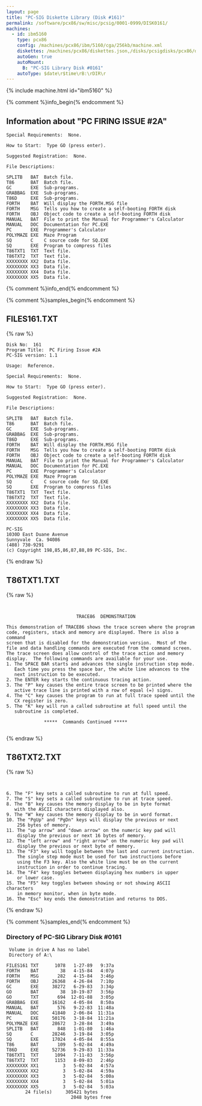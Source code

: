 ```yaml
---
layout: page
title: "PC-SIG Diskette Library (Disk #161)"
permalink: /software/pcx86/sw/misc/pcsig/0001-0999/DISK0161/
machines:
  - id: ibm5160
    type: pcx86
    config: /machines/pcx86/ibm/5160/cga/256kb/machine.xml
    diskettes: /machines/pcx86/diskettes.json,/disks/pcsigdisks/pcx86/diskettes.json
    autoGen: true
    autoMount:
      B: "PC-SIG Library Disk #0161"
    autoType: $date\r$time\rB:\rDIR\r
---
```


{% include machine.html id="ibm5160" %}

{% comment %}info_begin{% endcomment %}

## Information about "PC FIRING ISSUE #2A"

    Special Requirements:  None.
    
    How to Start:  Type GO (press enter).
    
    Suggested Registration:  None.
    
    File Descriptions:
    
    SPLITB   BAT  Batch file.
    T86      BAT  Batch file.
    GC       EXE  Sub-programs.
    GRABBAG  EXE  Sub-programs.
    T86D     EXE  Sub-programs.
    FORTH    BAT  Will display the FORTH.MSG file
    FORTH    MSG  Tells you how to create a self-booting FORTH disk
    FORTH    OBJ  Object code to create a self-booting FORTH disk
    MANUAL   BAT  File to print the Manual for Programmer's Calculator
    MANUAL   DOC  Documentation for PC.EXE
    PC       EXE  Programmer's Calculator
    POLYMAZE EXE  Maze Program
    SQ       C    C source code for SQ.EXE
    SQ       EXE  Program to compress files
    T86TXT1  TXT  Text file.
    T86TXT2  TXT  Text file.
    XXXXXXXX XX2  Data file.
    XXXXXXXX XX3  Data file.
    XXXXXXXX XX4  Data file.
    XXXXXXXX XX5  Data file.
{% comment %}info_end{% endcomment %}

{% comment %}samples_begin{% endcomment %}

## FILES161.TXT

{% raw %}
```
Disk No:  161
Program Title:  PC Firing Issue #2A
PC-SIG version: 1.1

Usage:  Reference.

Special Requirements:  None.

How to Start:  Type GO (press enter).

Suggested Registration:  None.

File Descriptions:

SPLITB   BAT  Batch file.
T86      BAT  Batch file.
GC       EXE  Sub-programs.
GRABBAG  EXE  Sub-programs.
T86D     EXE  Sub-programs.
FORTH    BAT  Will display the FORTH.MSG file
FORTH    MSG  Tells you how to create a self-booting FORTH disk
FORTH    OBJ  Object code to create a self-booting FORTH disk
MANUAL   BAT  File to print the Manual for Programmer's Calculator
MANUAL   DOC  Documentation for PC.EXE
PC       EXE  Programmer's Calculator
POLYMAZE EXE  Maze Program
SQ       C    C source code for SQ.EXE
SQ       EXE  Program to compress files
T86TXT1  TXT  Text file.
T86TXT2  TXT  Text file.
XXXXXXXX XX2  Data file.
XXXXXXXX XX3  Data file.
XXXXXXXX XX4  Data file.
XXXXXXXX XX5  Data file.

PC-SIG
1030D East Duane Avenue
Sunnyvale  Ca. 94086
(408) 730-9291
(c) Copyright 198,85,86,87,88,89 PC-SIG, Inc.

```
{% endraw %}

## T86TXT1.TXT

{% raw %}
```
 
 
                          TRACE86  DEMONSTRATION
 
This demonstration of TRACE86 shows the trace screen where the program
code, registers, stack and memory are displayed. There is also a command
screen that is disabled for the demonstration version.  Most of the
file and data handling commands are executed from the command screen.
The trace screen does allow control of the trace action and memory
display.  The following commands are available for your use.
1. The SPACE BAR starts and advances the single instruction step mode.
   Each time you press the space bar, the white line advances to the
   next instruction to be executed.
2. The ENTER key starts the continuous tracing action.
3. The "P" key causes the entire trace screen to be printed where the
   active trace line is printed with a row of equal (=) signs.
4. The "C" key causes the program to run at full trace speed until the
   CX register is zero.
5. The "K" key will run a called subroutine at full speed until the
   subroutine is completed.
 
              *****  Commands Continued *****
 
```
{% endraw %}

## T86TXT2.TXT

{% raw %}
```
 
 
6. The "F" key sets a called subroutine to run at full speed.
7. The "S" key sets a called subroutine to run at trace speed.
8. The "B" key causes the memory display to be in byte format
   with the ASCII characters displayed also.
9. The "W" key causes the memory display to be in word format.
10. The "PgUp" and "PgDn" keys will display the previous or next
    256 bytes of memory.
11. The "up arrow" and "down arrow" on the numeric key pad will
    display the previous or next 16 bytes of memory.
12. The "left arrow" and "right arrow" on the numeric key pad will
    display the previous or next byte of memory.
13. The "F3" key will toggle between the last and current instruction.
    The single step mode must be used for two instructions before
    using the F3 key. Also the white line must be on the current
    instruction in order to continue tracing.
14. The "F4" key toggles between displaying hex numbers in upper
    or lower case.
15. The "F5" key toggles between showing or not showing ASCII characters
    in memory monitor, when in byte mode.
16. The "Esc" key ends the demonstration and returns to DOS.
```
{% endraw %}

{% comment %}samples_end{% endcomment %}

### Directory of PC-SIG Library Disk #0161

     Volume in drive A has no label
     Directory of A:\

    FILES161 TXT      1078   1-27-89   9:37a
    FORTH    BAT        38   4-15-84   4:07p
    FORTH    MSG       282   4-15-84   3:46p
    FORTH    OBJ     26368   4-26-84   7:10p
    GC       EXE     38272   6-29-83   3:34p
    GO       BAT        38  10-19-87   3:56p
    GO       TXT       694  12-01-88   3:05p
    GRABBAG  EXE     16162   4-05-84   8:50a
    MANUAL   BAT       576   9-22-83  11:48a
    MANUAL   DOC     41840   2-06-84  11:31a
    PC       EXE     50176   3-18-84  11:21a
    POLYMAZE EXE     28672   3-28-84   3:49a
    SPLITB   BAT       848   1-01-80   1:46a
    SQ       C       28246   3-19-84   3:05p
    SQ       EXE     17024   4-05-84   8:55a
    T86      BAT       109   5-02-84   4:49a
    T86D     EXE     52736   9-29-83  11:33a
    T86TXT1  TXT      1094   7-11-83   3:56p
    T86TXT2  TXT      1153   8-09-83   2:46p
    XXXXXXXX XX1         3   5-02-84   4:57a
    XXXXXXXX XX2         3   5-02-84   4:59a
    XXXXXXXX XX3         3   5-02-84   5:00a
    XXXXXXXX XX4         3   5-02-84   5:01a
    XXXXXXXX XX5         3   5-02-84   5:03a
           24 file(s)     305421 bytes
                            2048 bytes free
